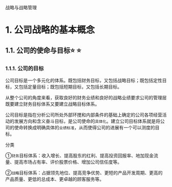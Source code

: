 战略与战略管理

# 1. 公司战略的基本概念

## 1.1. 公司的使命与目标:star: :star: 

### 1.1.1. 公司的目标

公司目标是一个多元化的体系。既包括财务目标，又包括战略目标；既包括定性目标，又包括定量目标；既包括短期目标，又包括长期目标。

从整个公司的角度来看，获取良好的财务业绩和良好的战略业绩要求公司的管理层既要建立财务目标体系又要建立战略目标体系。

公司目标是指在分析公司所处外部环搅和内部条件的基础上确定的公司各项经营活动的发展方向和含义奋斗目标，是公司使命的`具体化`。建立公司目标体系就是将公司的使命转换成明确具体的`业绩标准`，从而使得公司的进展有一个可以测度的目标。

分类

①`财务`目标体系：收入增长、提高股东的红利、提高投资回报率、地加现金流量、提高市场占有率、评价股票价格、增加公司信任度等。

②`战略`目标体系：占据领先地位、提高竞争优势、更短的产品开发周期、更高的产品质量、更低的总成本、更卓越的顾客服务等。
